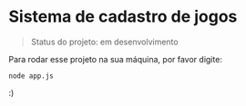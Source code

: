 # Sistema de cadastro de jogos

> Status do projeto: em desenvolvimento

Para rodar esse projeto na sua máquina, por favor digite:

```
node app.js
```
:)